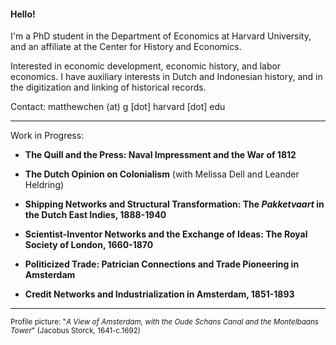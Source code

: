 #### Hello!

I'm a PhD student in the Department of Economics at Harvard University, and an affiliate at the Center for History and Economics.

Interested in economic development, economic history, and labor economics. I have auxiliary interests in Dutch and Indonesian history, and in the digitization and linking of historical records.



Contact: matthewchen (at) g [dot] harvard [dot] edu 

--------

Work in Progress:

- **The Quill and the Press: Naval Impressment and the War of 1812**

- **The Dutch Opinion on Colonialism** (with Melissa Dell and Leander Heldring)

- **Shipping Networks and Structural Transformation: The _Pakketvaart_ in the Dutch East Indies, 1888-1940**

- **Scientist-Inventor Networks and the Exchange of Ideas: The Royal Society of London, 1660-1870**

- **Politicized Trade: Patrician Connections and Trade Pioneering in Amsterdam**

- **Credit Networks and Industrialization in Amsterdam, 1851-1893**


-------

<sub>Profile picture: "_A View of Amsterdam, with the Oude Schans Canal and the Montelbaans Tower_" (Jacobus Storck, 1641-c.1692)</sub>
